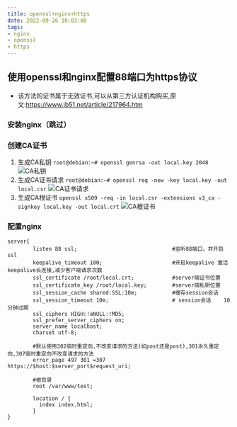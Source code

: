 ```yaml
---
title: openssl+nginx+https
date: 2022-09-26 10:03:08
tags:
- nginx
- openssl
- https
---
```


## 使用openssl和nginx配置88端口为https协议
* 该方法的证书属于无效证书,可以从第三方认证机构购买,原文:https://www.jb51.net/article/217964.htm

### 安装nginx（跳过）

### 创建CA证书
1. 生成CA私钥
`root@debian:~# openssl genrsa -out local.key 2048`
![CA私钥](http://121.5.125.62/image/openssl-nginx-https/CA私钥.JPG)
2. 生成CA证书请求
`root@debian:~# openssl req -new -key local.key -out local.csr`
![CA证书请求](http://121.5.125.62/image/openssl-nginx-https/CA证书请求.JPG)
3. 生成CA根证书
`openssl x509 -req -in local.csr -extensions v3_ca -signkey local.key -out local.crt`
![CA根证书](http://121.5.125.62/image/openssl-nginx-https/CA根证书.JPG)

### 配置nginx
```
server{
        listen 88 ssl;                              #监听88端口，并开启ssl
        keepalive_timeout 100;                      #开启keepalive 激活keepalive长连接,减少客户端请求次数
        ssl_certificate /root/local.crt;            #server端证书位置
        ssl_certificate_key /root/local.key;        #server端私钥位置
        ssl_session_cache shared:SSL:10m;           #缓存session会话
        ssl_session_timeout 10m;                    # session会话    10分钟过期
        ssl_ciphers HIGH:!aNULL:!MD5;
        ssl_prefer_server_ciphers on;
        server_name localhost;
        charset utf-8;

        #默认使用302临时重定向,不改变请求的方法(如post还是post),301永久重定向,307临时重定向不改变请求的方法
        error_page 497 301 =307 https://$host:$server_port$request_uri;   

        #根目录
        root /var/www/test;

        location / {
          index index.html;
        }
}
```
